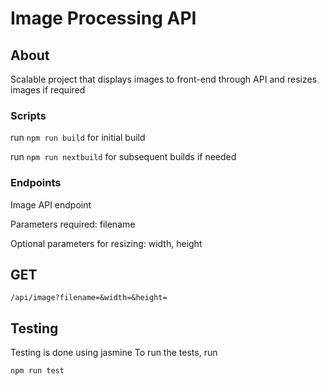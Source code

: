 # Image Processing API

## About

Scalable project that displays images to front-end through API and resizes images if required

### Scripts

run `npm run build` for initial build

run `npm run nextbuild` for subsequent builds if needed

### Endpoints

Image API endpoint

Parameters required: filename

Optional parameters for resizing: width, height

## GET 
```
/api/image?filename=&width=&height=
```

## Testing

Testing is done using jasmine
To run the tests, run

```
npm run test
```
